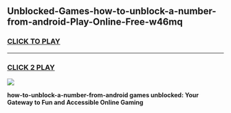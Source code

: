 
## Unblocked-Games-how-to-unblock-a-number-from-android-Play-Online-Free-w46mq
<h3>
<a href="https://premium76.site?title=how-to-unblock-a-number-from-android&ref=26A">CLICK TO PLAY</a></h3>
<hr>

<h3>
<a href="https://premium76.site?title=how-to-unblock-a-number-from-android&ref=26A">CLICK 2 PLAY</a>
  
</h3>

<a href="https://premium76.site?title=how-to-unblock-a-number-from-android&ref=26A"><img src="https://clearcache.store/games.png"></a>


**how-to-unblock-a-number-from-android games unblocked: Your Gateway to Fun and Accessible Online Gaming**
